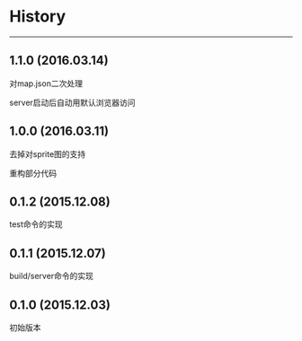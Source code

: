 # History

---

## 1.1.0 (2016.03.14)

对map.json二次处理

server启动后自动用默认浏览器访问

## 1.0.0 (2016.03.11)

去掉对sprite图的支持

重构部分代码

## 0.1.2 (2015.12.08)

test命令的实现

## 0.1.1 (2015.12.07)

build/server命令的实现

## 0.1.0 (2015.12.03)

初始版本
